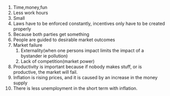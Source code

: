 1. Time,money,fun
2. Less work hours
3. Small
4. Laws have to be enforced constantly, incentives only have to be created properly
5. Because both parties get something
6. People are guided to desirable market outcomes
7. Market failure
    1. Externality(when one persons impact limits the impact of a bystander ie pollution)
    2. Lack of competition(market power)
8. Productivity is important because if nobody makes stuff, or is productive, the market will fail.
9. Inflation is rising prices, and it is caused by an increase in the money supply
10. There is less unemployment in the short term with inflation. 
